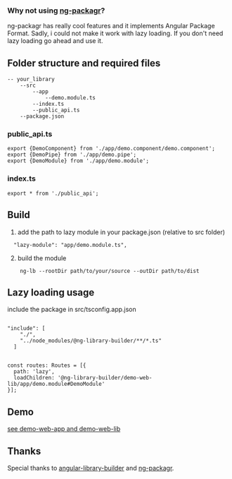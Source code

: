 ### Why not using [ng-packagr](https://github.com/dherges/ng-packagr)?


ng-packagr has really cool features and it implements Angular Package Format. Sadly, i could not make it work with lazy loading.
If you don't need lazy loading go ahead and use it.


## Folder structure and required files

```
-- your_library
    --src
        --app
            --demo.module.ts
        --index.ts
        --public_api.ts
    --package.json
```

### public_api.ts


```
export {DemoComponent} from './app/demo.component/demo.component';
export {DemoPipe} from './app/demo.pipe';
export {DemoModule} from './app/demo.module';

```

### index.ts

```
export * from './public_api';
```


## Build

1. add the path to lazy module in your package.json (relative to src folder)
```
  "lazy-module": "app/demo.module.ts",
```

2. build the module
```
    ng-lb --rootDir path/to/your/source --outDir path/to/dist
```


## Lazy loading usage


include the package in src/tsconfig.app.json

```

"include": [
    "./",
    "../node_modules/@ng-library-builder/**/*.ts"
  ]

```

```

const routes: Routes = [{
  path: 'lazy',
  loadChildren: '@ng-library-builder/demo-web-lib/app/demo.module#DemoModule'
}];

```

## Demo

[see demo-web-app and demo-web-lib](https://github.com/gsuveti/ng-library-builder)


## Thanks

Special thanks to [angular-library-builder](https://github.com/bmvantunes/angular-library-builder) and [ng-packagr](https://github.com/dherges/ng-packagr).